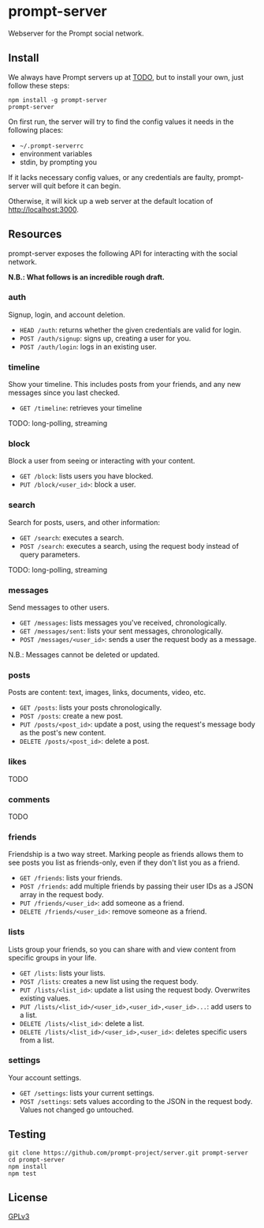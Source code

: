 # prompt-server

Webserver for the Prompt social network.

## Install

We always have Prompt servers up at [TODO](#TODO), but to install your own, just follow these steps:

    npm install -g prompt-server
    prompt-server

On first run, the server will try to find the config values it needs in the following places:

* `~/.prompt-serverrc`
* environment variables
* stdin, by prompting you

If it lacks necessary config values, or any credentials are faulty, prompt-server will quit before it can begin.

Otherwise, it will kick up a web server at the default location of <http://localhost:3000>.

## Resources

prompt-server exposes the following API for interacting with the social network.

**N.B.: What follows is an incredible rough draft.**

### auth

Signup, login, and account deletion.

* `HEAD /auth`: returns whether the given credentials are valid for login.
* `POST /auth/signup`: signs up, creating a user for you.
* `POST /auth/login`: logs in an existing user.

### timeline

Show your timeline. This includes posts from your friends, and any new messages since you last checked.

* `GET /timeline`: retrieves your timeline

TODO: long-polling, streaming

### block

Block a user from seeing or interacting with your content.

* `GET /block`: lists users you have blocked.
* `PUT /block/<user_id>`: block a user.

### search

Search for posts, users, and other information:

* `GET /search`: executes a search.
* `POST /search`: executes a search, using the request body instead of query parameters.

TODO: long-polling, streaming

### messages

Send messages to other users.

* `GET /messages`: lists messages you've received, chronologically.
* `GET /messages/sent`: lists your sent messages, chronologically.
* `POST /messages/<user_id>`: sends a user the request body as a message.

N.B.: Messages cannot be deleted or updated.

### posts

Posts are content: text, images, links, documents, video, etc.

* `GET /posts`: lists your posts chronologically.
* `POST /posts`: create a new post.
* `PUT /posts/<post_id>`: update a post, using the request's message body as the post's new content.
* `DELETE /posts/<post_id>`: delete a post.

### likes

TODO

### comments

TODO

### friends

Friendship is a two way street. Marking people as friends allows them to see posts you list as friends-only, even if they don't list you as a friend.

* `GET /friends`: lists your friends.
* `POST /friends`: add multiple friends by passing their user IDs as a JSON array in the request body.
* `PUT /friends/<user_id>`: add someone as a friend.
* `DELETE /friends/<user_id>`: remove someone as a friend.

### lists

Lists group your friends, so you can share with and view content from specific groups in your life.

* `GET /lists`: lists your lists.
* `POST /lists`: creates a new list using the request body.
* `PUT /lists/<list_id>`: update a list using the request body. Overwrites existing values.
* `PUT /lists/<list_id>/<user_id>,<user_id>,<user_id>...`: add users to a list.
* `DELETE /lists/<list_id>`: delete a list.
* `DELETE /lists/<list_id>/<user_id>,<user_id>`: deletes specific users from a list.

### settings

Your account settings.

* `GET /settings`: lists your current settings.
* `POST /settings`: sets values according to the JSON in the request body. Values not changed go untouched.

## Testing

    git clone https://github.com/prompt-project/server.git prompt-server
    cd prompt-server
    npm install
    npm test

## License

[GPLv3](http://opensource.org/licenses/GPL-3.0)
